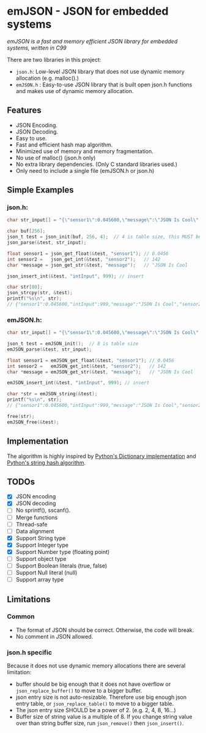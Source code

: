 emJSON - JSON for embedded systems
==================================

_emJSON is a fast and memory efficient JSON library for embedded systems, written in C99_

There are two libraries in this project:
* `json.h`: Low-level JSON library that does not use dynamic memory allocation (e.g. malloc().)
* `emJSON.h` : Easy-to-use JSON library that is built open json.h functions and makes use of dynamic memory allocation.

Features
--------

* JSON Encoding.
* JSON Decoding.
* Easy to use.
* Fast and efficient hash map algorithm.
* Minimized use of memory and memory fragmentation.
* No use of malloc() (json.h only)
* No extra library dependencies. (Only C standard libraries used.)
* Only need to include a single file (emJSON.h or json.h)

Simple Examples
---------------

### json.h:
``` C
char str_input[] = "{\"sensor1\":0.045600,\"message\":\"JSON Is Cool\",\"sensor2\":142}";

char buf[256];
json_t test = json_init(buf, 256, 4);  // 4 is table size, this MUST be power of 2.
json_parse(&test, str_input);

float sensor1 = json_get_float(&test, "sensor1"); // 0.0456
int sensor2 =   json_get_int(&test, "sensor2");   // 142
char *message = json_get_str(&test, "message");   // "JSON Is Cool

json_insert_int(&test, "intInput", 999); // insert

char str[80];
json_strcpy(str, &test);
printf("%s\n", str);
// {"sensor1":0.045600,"intInput":999,"message":"JSON Is Cool","sensor2":142}
```

### emJSON.h:
``` C
char str_input[] = "{\"sensor1\":0.045600,\"message\":\"JSON Is Cool\",\"sensor2\":142}";

json_t test = emJSON_init();  // 8 is table size
emJSON_parse(&test, str_input);

float sensor1 = emJSON_get_float(&test, "sensor1"); // 0.0456
int sensor2 =   emJSON_get_int(&test, "sensor2");   // 142
char *message = emJSON_get_str(&test, "message");   // "JSON Is Cool

emJSON_insert_int(&test, "intInput", 999); // insert

char *str = emJSON_string(&test);
printf("%s\n", str);
// {"sensor1":0.045600,"intInput":999,"message":"JSON Is Cool","sensor2":142}

free(str);
emJSON_free(&test);
```
Implementation
--------------

The algorithm is highly inspired by [Python's Dictionary implementation](http://svn.python.org/projects/python/trunk/Objects/dictobject.c) and [Python's string hash algorithm](https://svn.python.org/projects/python/trunk/Objects/stringobject.c).


TODOs
--------

* [x] JSON encoding
* [x] JSON decoding
* [ ] No sprintf(), sscanf().
* [ ] Merge functions
* [ ] Thread-safe
* [ ] Data alignment
* [x] Support String type
* [x] Support Integer type
* [x] Support Number type (floating point)
* [ ] Support object type
* [ ] Support Boolean literals (true, false)
* [ ] Support Null literal (null)
* [ ] Support array type

Limitations
-----------

### Common
* The format of JSON should be correct. Otherwise, the code will break.
* No comment in JSON allowed.


### json.h specific

Because it does not use dynamic memory allocations there are several limitation:

* buffer should be big enough that it does not have overflow or `json_replace_buffer()` to move to a bigger buffer.
* json entry size is not auto-resizable. Therefore use big enough json entry table, or `json_replace_table()` to move to a bigger table.
* The json entry size SHOULD be a power of 2. (e.g. 2, 4, 8, 16...)
* Buffer size of string value is a multiple of 8. If you change string value over than string buffer size, run `json_remove()` then `json_insert()`.